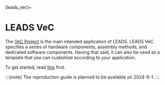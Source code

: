 (leads_vec)=

# LEADS VeC

The [VeC Project](https://www.villanovacollege.org/giving/vec-project) is the main intended application of LEADS. LEADS
VeC specifies a series of hardware components, assembly methods, and dedicated software components. Having that said,
it can also be used as a template that you can customize according to your application.

To get started, read [this](https://github.com/ProjectNeura/LEADS) first.

:::{note}
The reproduction guide is planned to be available on 2024-9-1.
:::